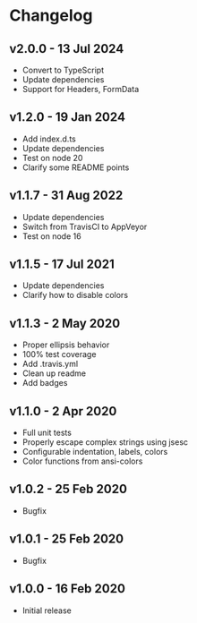 # Changelog

## v2.0.0 - 13 Jul 2024

- Convert to TypeScript
- Update dependencies
- Support for Headers, FormData

## v1.2.0 - 19 Jan 2024

- Add index.d.ts
- Update dependencies
- Test on node 20
- Clarify some README points

## v1.1.7 - 31 Aug 2022

- Update dependencies
- Switch from TravisCI to AppVeyor
- Test on node 16

## v1.1.5 - 17 Jul 2021

- Update dependencies
- Clarify how to disable colors

## v1.1.3 - 2 May 2020

- Proper ellipsis behavior
- 100% test coverage
- Add .travis.yml
- Clean up readme
- Add badges

## v1.1.0 - 2 Apr 2020

- Full unit tests
- Properly escape complex strings using jsesc
- Configurable indentation, labels, colors
- Color functions from ansi-colors

## v1.0.2 - 25 Feb 2020

- Bugfix

## v1.0.1 - 25 Feb 2020

- Bugfix

## v1.0.0 - 16 Feb 2020

- Initial release

